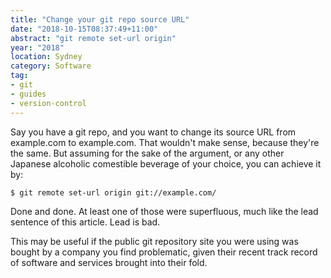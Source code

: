 ```yaml
---
title: "Change your git repo source URL"
date: "2018-10-15T08:37:49+11:00"
abstract: "git remote set-url origin"
year: "2018"
location: Sydney
category: Software
tag:
- git
- guides
- version-control
---
```

Say you have a git repo, and you want to change its source URL from example.com to example.com. That wouldn't make sense, because they're the same. But assuming for the sake of the argument, or any other Japanese alcoholic comestible beverage of your choice, you can achieve it by:

    $ git remote set-url origin git://example.com/

Done and done. At least one of those were superfluous, much like the lead sentence of this article. Lead is bad.

This may be useful if the public git repository site you were using was bought by a company you find problematic, given their recent track record of software and services brought into their fold.

